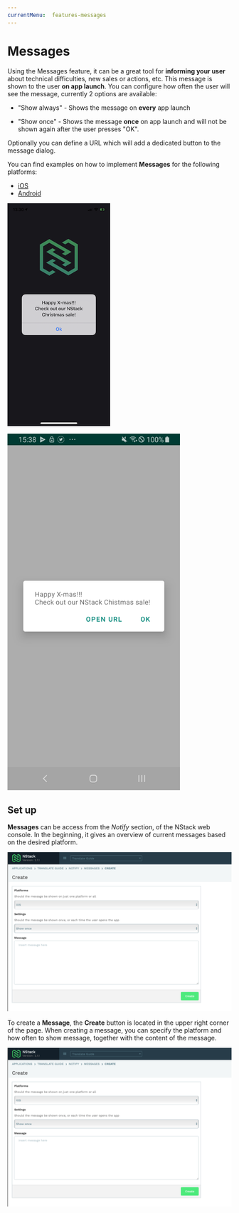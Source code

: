 ```yaml
---
currentMenu:  features-messages
---
```


# Messages

Using the Messages feature, it can be a great tool for **informing your user** about technical difficulties, new sales or actions, etc.
This message is shown to the user **on app launch**.
You can configure how often the user will see the message, currently 2 options are available:

- "Show always" - Shows the message on **every** app launch

- "Show once" - Shows the message **once** on app launch and will not be shown again after the user presses "OK".  

Optionally you can define a URL which will add a dedicated button to the message dialog.

You can find examples on how to implement **Messages** for the following platforms:

- [iOS](../../docs/guides/iOS/ios-messages.html)
- [Android](../../docs/guides/Android/android-messages.html)

![iOS message](../images/FeatureOverview/iOS/iOS_message.png)

![Android message](../../images/FeatureOverview/Android/Android_message.png)

## Set up

**Messages** can be access from the *Notify* section, of the NStack web console. In the beginning, it gives an overview of current messages based on the desired platform.

![Messages_Create](../images/HowItWorks/Messages_Create.png)

To create a **Message**, the **Create** button is located in the upper right corner of the page. When creating a message, you can specify the platform and how often to show message, together with the content of the message.

![Messages_Create](../images/HowItWorks/Messages_Create.png)

